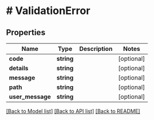 # # ValidationError

## Properties

Name | Type | Description | Notes
------------ | ------------- | ------------- | -------------
**code** | **string** |  | [optional] 
**details** | **string** |  | [optional] 
**message** | **string** |  | [optional] 
**path** | **string** |  | [optional] 
**user_message** | **string** |  | [optional] 

[[Back to Model list]](../../README.md#documentation-for-models) [[Back to API list]](../../README.md#documentation-for-api-endpoints) [[Back to README]](../../README.md)


